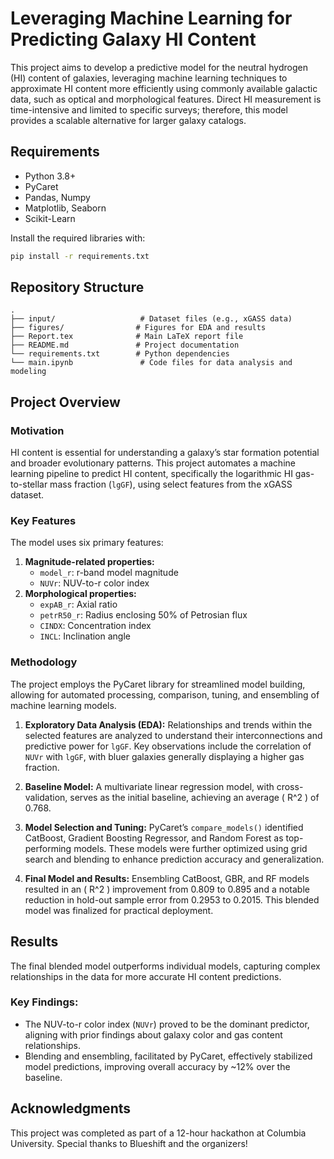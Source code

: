 
# Leveraging Machine Learning for Predicting Galaxy HI Content

This project aims to develop a predictive model for the neutral hydrogen (HI) content of galaxies, leveraging machine learning techniques to approximate HI content more efficiently using commonly available galactic data, such as optical and morphological features. Direct HI measurement is time-intensive and limited to specific surveys; therefore, this model provides a scalable alternative for larger galaxy catalogs.

## Requirements

- Python 3.8+
- PyCaret
- Pandas, Numpy
- Matplotlib, Seaborn
- Scikit-Learn

Install the required libraries with:

```bash
pip install -r requirements.txt
```

## Repository Structure

```plaintext
.
├── input/                   # Dataset files (e.g., xGASS data)
├── figures/                # Figures for EDA and results
├── Report.tex              # Main LaTeX report file
├── README.md               # Project documentation
└── requirements.txt        # Python dependencies
└── main.ipynb               # Code files for data analysis and modeling
```

## Project Overview

### Motivation
HI content is essential for understanding a galaxy’s star formation potential and broader evolutionary patterns. This project automates a machine learning pipeline to predict HI content, specifically the logarithmic HI gas-to-stellar mass fraction (`lgGF`), using select features from the xGASS dataset.

### Key Features
The model uses six primary features:
1. **Magnitude-related properties:** 
   - `model_r`: r-band model magnitude
   - `NUVr`: NUV-to-r color index
2. **Morphological properties:** 
   - `expAB_r`: Axial ratio
   - `petrR50_r`: Radius enclosing 50% of Petrosian flux
   - `CINDX`: Concentration index
   - `INCL`: Inclination angle

### Methodology
The project employs the PyCaret library for streamlined model building, allowing for automated processing, comparison, tuning, and ensembling of machine learning models.

1. **Exploratory Data Analysis (EDA):** Relationships and trends within the selected features are analyzed to understand their interconnections and predictive power for `lgGF`. Key observations include the correlation of `NUVr` with `lgGF`, with bluer galaxies generally displaying a higher gas fraction.

2. **Baseline Model:** A multivariate linear regression model, with cross-validation, serves as the initial baseline, achieving an average \( R^2 \) of 0.768.

3. **Model Selection and Tuning:** PyCaret’s `compare_models()` identified CatBoost, Gradient Boosting Regressor, and Random Forest as top-performing models. These models were further optimized using grid search and blending to enhance prediction accuracy and generalization.

4. **Final Model and Results:** Ensembling CatBoost, GBR, and RF models resulted in an \( R^2 \) improvement from 0.809 to 0.895 and a notable reduction in hold-out sample error from 0.2953 to 0.2015. This blended model was finalized for practical deployment.

## Results

The final blended model outperforms individual models, capturing complex relationships in the data for more accurate HI content predictions.

### Key Findings:
- The NUV-to-r color index (`NUVr`) proved to be the dominant predictor, aligning with prior findings about galaxy color and gas content relationships.
- Blending and ensembling, facilitated by PyCaret, effectively stabilized model predictions, improving overall accuracy by ~12% over the baseline.

## Acknowledgments

This project was completed as part of a 12-hour hackathon at Columbia University. Special thanks to Blueshift and the organizers!
